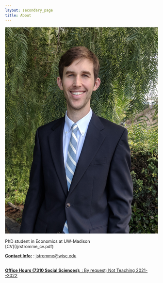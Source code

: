 ```yaml
---
layout: secondary_page
title: About
---
```

<style>
  .makespace {
     margin-bottom: 8.1cm;
  }
</style>


<img src="/headshot_oct_2018.jpg" class="about-avatar" /><br />


<div style="clear: both;" markdown="1">
PhD student in Economics at UW-Madison <br />
</div>
[CV](/jrstromme_cv.pdf)

<ins>**Contact Info:**</ins>
: jstromme@wisc.edu

   
<br /><ins>**Office Hours (7310 Social Sciences):**<ins>
: By request; Not Teaching 2021--2022




